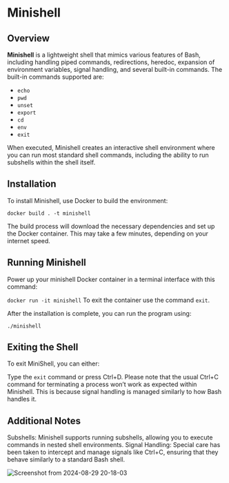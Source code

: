 # Minishell

## Overview

**Minishell** is a lightweight shell that mimics various features of Bash, including handling piped commands, redirections, heredoc, expansion of environment variables, signal handling, and several built-in commands. The built-in commands supported are:

- `echo`
- `pwd`
- `unset`
- `export`
- `cd`
- `env`
- `exit`

When executed, Minishell creates an interactive shell environment where you can run most standard shell commands, including the ability to run subshells within the shell itself.

## Installation

To install Minishell, use Docker to build the environment:

```docker build . -t minishell```

The build process will download the necessary dependencies and set up the Docker container. This may take a few minutes, depending on your internet speed.

## Running Minishell
Power up your minishell Docker container in a terminal interface with this command:

```docker run -it minishell```
To exit the container use the command ```exit```.

After the installation is complete, you can run the program using:

```./minishell```
## Exiting the Shell
To exit MiniShell, you can either:

Type the ```exit``` command or press Ctrl+D.
Please note that the usual Ctrl+C command for terminating a process won’t work as expected within Minishell. This is because signal handling is managed similarly to how Bash handles it.

## Additional Notes
Subshells: Minishell supports running subshells, allowing you to execute commands in nested shell environments.
Signal Handling: Special care has been taken to intercept and manage signals like Ctrl+C, ensuring that they behave similarly to a standard Bash shell.

![Screenshot from 2024-08-29 20-18-03](https://github.com/user-attachments/assets/8bf73365-34f7-481c-9ed1-d62d273ce71c)

